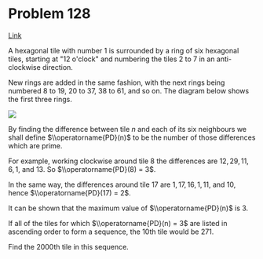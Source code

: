 # Problem 128

[Link](https://projecteuler.net/problem=128)

A hexagonal tile with number $1$ is surrounded by a ring of six hexagonal tiles, starting at "12 o'clock" and numbering the tiles $2$ to $7$ in an anti-clockwise direction.

New rings are added in the same fashion, with the next rings being numbered $8$ to $19$, $20$ to $37$, $38$ to $61$, and so on. The diagram below shows the first three rings.

![](resources/images/0128.png?1678992052)

By finding the difference between tile $n$ and each of its six neighbours we shall define $\\operatorname{PD}(n)$ to be the number of those differences which are prime.

For example, working clockwise around tile $8$ the differences are $12, 29, 11, 6, 1$, and $13$. So $\\operatorname{PD}(8) = 3$.

In the same way, the differences around tile $17$ are $1, 17, 16, 1, 11$, and $10$, hence $\\operatorname{PD}(17) = 2$.

It can be shown that the maximum value of $\\operatorname{PD}(n)$ is $3$.

If all of the tiles for which $\\operatorname{PD}(n) = 3$ are listed in ascending order to form a sequence, the $10$th tile would be $271$.

Find the $2000$th tile in this sequence.
